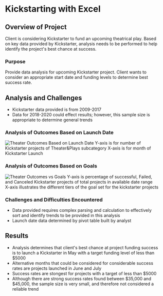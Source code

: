 # Kickstarting with Excel

## Overview of Project
Client is considering Kickstarter to fund an upcoming theatrical play. Based on key data provided by Kickstarter, analysis needs to be performed to help identify the project's best chance at success.

### Purpose
Provide data analysis for upcoming Kickstarter project. Client wants to consider an appropriate start date and funding levels to determine best success rate.

## Analysis and Challenges
- Kickstarter data provided is from 2009-2017
- Data for 2018-2020 could effect results; however, this sample size is appropriate to determine general trends

### Analysis of Outcomes Based on Launch Date
![Theater Outcomes Based on Launch Date](https://github.com/sjmisina/module1/blob/main/Theater_Outcomes_vs_Launch.png)
Y-axis is for number of Kickstarter projects of Theater&Plays subcategory
X-axis is for month of Kickstarter Launch

### Analysis of Outcomes Based on Goals
![Theater Outcomes vs Goals](https://github.com/sjmisina/module1/blob/main/Outcomes_vs_Goals.png)
Y-axis is percentage of successful, Failed, and Canceled Kickstarter projects of total projects in available date range
X-axis illustrates the different tiers of the goal set for the kickstarter projects

### Challenges and Difficulties Encountered
- Data provided requires complex parsing and calculation to effectively sort and identify trends to be provided in this analysis
- Launch date data determined by pivot table built by analyst

## Results
- Analysis determines that client's best chance at project funding success is to launch a Kickstarter in May with a target funding level of less than $5000
- Alternative months that could be considered for considerable success rates are projects launched in June and July
- Success rates are stongest for projects with a target of less than $5000
- Although there are strong success rates found between $35,000 and $45,000, the sample size is very small, and therefore not considered a reliable trend
###
